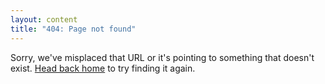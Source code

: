 ```yaml
---
layout: content
title: "404: Page not found"
---
```


Sorry, we've misplaced that URL or it's pointing to something that doesn't exist. <a href="{{ site.baseurl }}">Head back home</a> to try finding it again.

